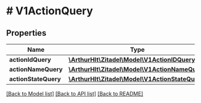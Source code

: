 # # V1ActionQuery

## Properties

Name | Type | Description | Notes
------------ | ------------- | ------------- | -------------
**actionIdQuery** | [**\ArthurHlt\Zitadel\Model\V1ActionIDQuery**](V1ActionIDQuery.md) |  | [optional]
**actionNameQuery** | [**\ArthurHlt\Zitadel\Model\V1ActionNameQuery**](V1ActionNameQuery.md) |  | [optional]
**actionStateQuery** | [**\ArthurHlt\Zitadel\Model\V1ActionStateQuery**](V1ActionStateQuery.md) |  | [optional]

[[Back to Model list]](../../README.md#models) [[Back to API list]](../../README.md#endpoints) [[Back to README]](../../README.md)
